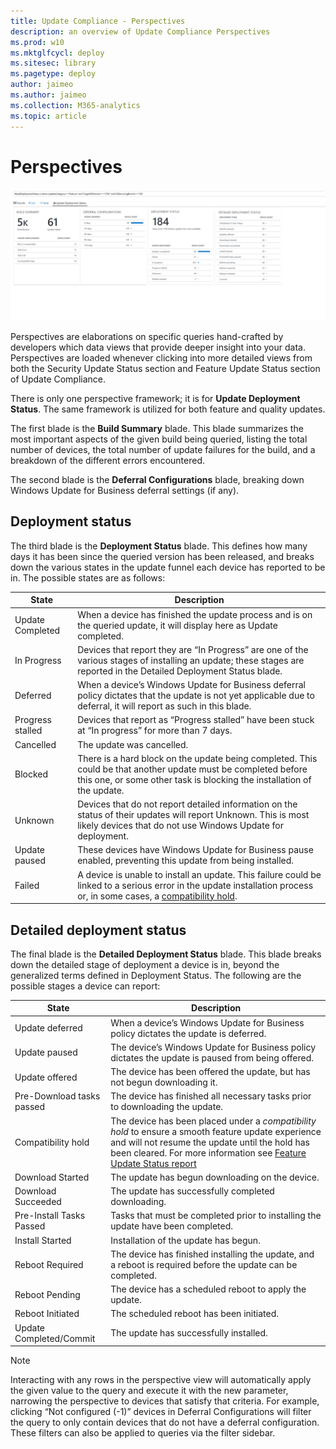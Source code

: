 ```yaml
---
title: Update Compliance - Perspectives
description: an overview of Update Compliance Perspectives
ms.prod: w10
ms.mktglfcycl: deploy
ms.sitesec: library
ms.pagetype: deploy
author: jaimeo
ms.author: jaimeo
ms.collection: M365-analytics
ms.topic: article
---
```


# Perspectives

![Perspectives data view](images/uc-perspectiveupdatedeploymentstatus.png)

Perspectives are elaborations on specific queries hand-crafted by developers which data views that provide deeper insight into your data. Perspectives are loaded whenever clicking into more detailed views from both the Security Update Status section and Feature Update Status section of Update Compliance. 

There is only one perspective framework; it is for **Update Deployment Status**. The same framework is utilized for both feature and quality updates. 

The first blade is the **Build Summary** blade. This blade summarizes the most important aspects of the given build being queried, listing the total number of devices, the total number of update failures for the build, and a breakdown of the different errors encountered. 

The second blade is the **Deferral Configurations** blade, breaking down Windows Update for Business deferral settings (if any). 

## Deployment status

The third blade is the **Deployment Status** blade. This defines how many days it has been since the queried version has been released, and breaks down the various states in the update funnel each device has reported to be in. The possible states are as follows:

| State | Description |
| --- | --- |
| Update Completed | When a device has finished the update process and is on the queried update, it will display here as Update completed. |
| In Progress |	Devices that report they are “In Progress” are one of the various stages of installing an update; these stages are reported in the Detailed Deployment Status blade. |
| Deferred | When a device’s Windows Update for Business deferral policy dictates that the update is not yet applicable due to deferral, it will report as such in this blade. |
| Progress stalled | Devices that report as “Progress stalled” have been stuck at “In progress” for more than 7 days. |
| Cancelled | The update was cancelled. |
| Blocked | There is a hard block on the update being completed. This could be that another update must be completed before this one, or some other task is blocking the installation of the update. |
| Unknown | Devices that do not report detailed information on the status of their updates will report Unknown. This is most likely devices that do not use Windows Update for deployment. |
| Update paused | These devices have Windows Update for Business pause enabled, preventing this update from being installed. |
| Failed | A device is unable to install an update. This failure could be linked to a serious error in the update installation process or, in some cases, a [compatibility hold](update-compliance-feature-update-status.md#compatibility-holds).  |

## Detailed deployment status

The final blade is the **Detailed Deployment Status** blade. This blade breaks down the detailed stage of deployment a device is in, beyond the generalized terms defined in Deployment Status. The following are the possible stages a device can report:

| State | Description |
| --- | --- |
| Update deferred |	When a device’s Windows Update for Business policy dictates the update is deferred. |
| Update paused | The device’s Windows Update for Business policy dictates the update is paused from being offered. |
| Update offered | The device has been offered the update, but has not begun downloading it. |
| Pre-Download tasks passed | The device has finished all necessary tasks prior to downloading the update. |
| Compatibility hold | The device has been placed under a *compatibility hold* to ensure a smooth feature update experience and will not resume the update until the hold has been cleared. For more information see [Feature Update Status report](update-compliance-feature-update-status.md#compatibility-holds) |
| Download Started | The update has begun downloading on the device. |
| Download Succeeded | The update has successfully completed downloading. |
| Pre-Install Tasks Passed | Tasks that must be completed prior to installing the update have been completed. |
| Install Started |	Installation of the update has begun. |
| Reboot Required |	The device has finished installing the update, and a reboot is required before the update can be completed.
| Reboot Pending | The device has a scheduled reboot to apply the update. |
| Reboot Initiated | The scheduled reboot has been initiated. |
| Update Completed/Commit |	The update has successfully installed. |

>[!NOTE]
>Interacting with any rows in the perspective view will automatically apply the given value to the query and execute it with the new parameter, narrowing the perspective to devices that satisfy that criteria. For example, clicking “Not configured (-1)” devices in Deferral Configurations will filter the query to only contain devices that do not have a deferral configuration. These filters can also be applied to queries via the filter sidebar.
